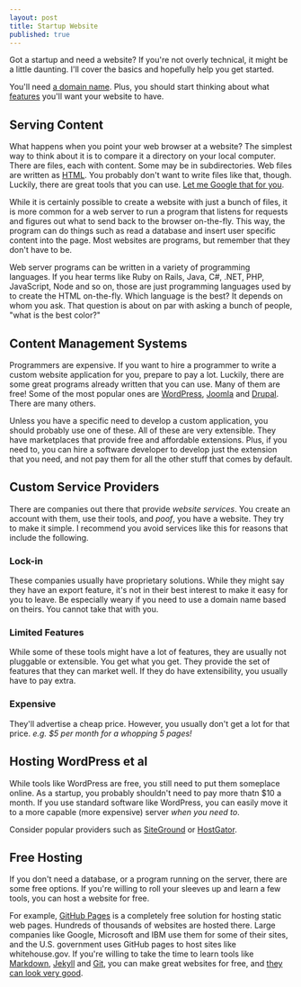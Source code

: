```yaml
---
layout: post
title: Startup Website
published: true
---
```



Got a startup and need a website?  If you're not overly technical, it might be a little daunting.  I'll cover the basics and hopefully help you get started.

You'll need [a domain name](/startup-domain-name/).  Plus, you should start thinking about what [features](/your-website-platform/) you'll want your website to have. 

## Serving Content

What happens when you point your web browser at a website? The simplest way to think about it is to compare it a directory on your local computer.  There are files, each with content.  Some may be in subdirectories.  Web files are written as [HTML](http://www.w3schools.com/html/). You probably don't want to write files like that, though.  Luckily, there are great tools that you can use.  [Let me Google that for you](http://lmgtfy.com/?q=free+html+editor).

While it is certainly possible to create a website with just a bunch of files, it is more common for a web server to run a program that listens for requests and figures out what to send back to the browser on-the-fly.  This way, the program can do things such as read a database and insert user specific content into the page.  Most websites are programs, but remember that they don't have to be.

Web server programs can be written in a variety of programming languages.  If you hear terms like Ruby on Rails, Java, C#, .NET, PHP, JavaScript, Node and so on, those are just programming languages used by to create the HTML on-the-fly.  Which language is the best?  It depends on whom you ask. That question is about on par with asking a bunch of people, "what is the best color?" 


## Content Management Systems

Programmers are expensive. If you want to hire a programmer to write a custom website application for you, prepare to pay a lot.  Luckily, there are some great programs already written that you can use.  Many of them are free!  Some of the most popular ones are [WordPress](https://wordpress.org/), [Joomla](http://www.joomla.org/) and [Drupal](https://www.drupal.org/).  There are many others.

Unless you have a specific need to develop a custom application, you should probably use one of these.  All of these are very extensible.  They have marketplaces that provide free and affordable extensions.  Plus, if you need to, you can hire a software developer to develop just the extension that you need, and not pay them for all the other stuff that comes by default.


## Custom Service Providers

There are companies out there that provide _website services_. You create an account with them, use their tools, and _poof_, you have a website. They try to make it simple. I recommend you avoid services like this for reasons that include the following.

### Lock-in

These companies usually have proprietary solutions.  While they might say they have an export feature, it's not in their best interest to make it easy for you to leave.  Be especially weary if you need to use a domain name based on theirs.  You cannot take that with you.

### Limited Features

While some of these tools might have a lot of features, they are usually not pluggable or extensible.  You get what you get.  They provide the set of features that they can market well.  If they do have extensibility, you usually have to pay extra.

### Expensive

They'll advertise a cheap price.  However, you usually don't get a lot for that price. _e.g. $5 per month for a whopping 5 pages!_


## Hosting WordPress et al

While tools like WordPress are free, you still need to put them someplace online.  As a startup, you probably shouldn't need to pay more thatn $10 a month.  If you use standard software like WordPress, you can easily move it to a more capable (more expensive) server _when you need to_.

Consider popular providers such as [SiteGround](https://www.siteground.com/) or [HostGator](http://www.hostgator.com/).


## Free Hosting

If you don't need a database, or a program running on the server, there are some free options.  If you're willing to roll your sleeves up and learn a few tools, you can host a website for free. 

For example, [GitHub Pages](https://pages.github.com/) is a completely free solution for hosting static web pages. Hundreds of thousands of websites are hosted there. Large companies like Google, Microsoft and IBM use them for some of their sites, and the U.S. government uses GitHub pages to host sites like whitehouse.gov. If you're willing to take the time to learn tools like [Markdown](http://whatismarkdown.com/), [Jekyll](http://jekyllrb.com/) and [Git](https://git-scm.com/), you can make great websites for free, and [they can look very good](https://www.google.com/#q=free+jekyll+themes).





